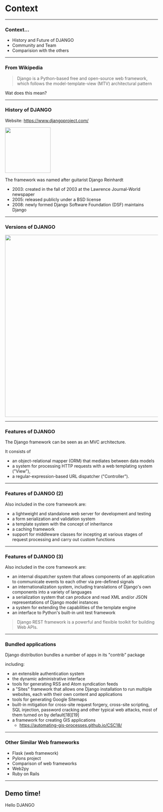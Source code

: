 # Context

---
### Context...

- History and Future of DJANGO
- Community and Team
- Comparision with the others

---
### From Wikipedia

> Django is a Python-based free and open-source web framework, which follows the model-template-view (MTV) architectural pattern


Wat does this mean?

---
### History of DJANGO
Website: https://www.djangoproject.com/

<img src="/images/django.jpg" height="150" />


The framework was named after guitarist Django Reinhardt

- 2003: created in the fall of 2003 at the Lawrence Journal-World newspaper
- 2005: released publicly under a BSD license 
- 2008: newly formed Django Software Foundation (DSF) maintains Django


---
### Versions of DJANGO

<img src="/images/versions.png" height="600"/>

---
### Features of DJANGO

The Django framework can be seen as an MVC architecture.

It consists of 
  - an object-relational mapper (ORM) that mediates between data models 
  - a system for processing HTTP requests with a web templating system ("View"), 
  - a regular-expression-based URL dispatcher ("Controller").

---
### Features of DJANGO (2)

Also included in the core framework are:

- a lightweight and standalone web server for development and testing
- a form serialization and validation system 
- a template system with the concept of inheritance
- a caching framework 
- support for middleware classes for incepting at various stages of request processing and carry out custom functions

---
### Features of DJANGO (3)

Also included in the core framework are:

- an internal dispatcher system that allows components of an application to communicate events to each other via pre-defined signals
- an internationalization system, including translations of Django's own components into a variety of languages
- a serialization system that can produce and read XML and/or JSON representations of Django model instances
- a system for extending the capabilities of the template engine
- an interface to Python's built-in unit test framework

> Django REST framework is a powerful and flexible toolkit for building Web APIs.


---
### Bundled applications
Django distribution bundles a number of apps in its "contrib" package

including:

- an extensible authentication system
- the dynamic administrative interface
- tools for generating RSS and Atom syndication feeds
- a "Sites" framework that allows one Django installation to run multiple websites, each with their own content and applications
- tools for generating Google Sitemaps
- built-in mitigation for cross-site request forgery, cross-site scripting, SQL injection, password cracking and other typical web attacks, most of them turned on by default[18][19]
- a framework for creating GIS applications
  - https://automating-gis-processes.github.io/CSC18/


---
### Other Similar Web frameworks

- Flask (web framework)
- Pylons project
- Comparison of web frameworks
- Web2py
- Ruby on Rails


---
<!-- .slide: data-background="url('images/demo.jpg')" data-background-size="cover" --> 
<!-- .slide: class="lab" -->
## Demo time!
Hello DJANGO

